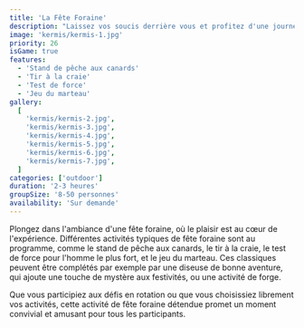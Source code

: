 ```yaml
---
title: 'La Fête Foraine'
description: "Laissez vos soucis derrière vous et profitez d'une journée remplie de sourires et de moments ludiques."
image: 'kermis/kermis-1.jpg'
priority: 26
isGame: true
features:
  - 'Stand de pêche aux canards'
  - 'Tir à la craie'
  - 'Test de force'
  - 'Jeu du marteau'
gallery:
  [
    'kermis/kermis-2.jpg',
    'kermis/kermis-3.jpg',
    'kermis/kermis-4.jpg',
    'kermis/kermis-5.jpg',
    'kermis/kermis-6.jpg',
    'kermis/kermis-7.jpg',
  ]
categories: ['outdoor']
duration: '2-3 heures'
groupSize: '8-50 personnes'
availability: 'Sur demande'
---
```


Plongez dans l'ambiance d'une fête foraine, où le plaisir est au cœur de l'expérience. Différentes activités typiques de fête foraine sont au programme, comme le stand de pêche aux canards, le tir à la craie, le test de force pour l'homme le plus fort, et le jeu du marteau. Ces classiques peuvent être complétés par exemple par une diseuse de bonne aventure, qui ajoute une touche de mystère aux festivités, ou une activité de forge.

Que vous participiez aux défis en rotation ou que vous choisissiez librement vos activités, cette activité de fête foraine détendue promet un moment convivial et amusant pour tous les participants.
